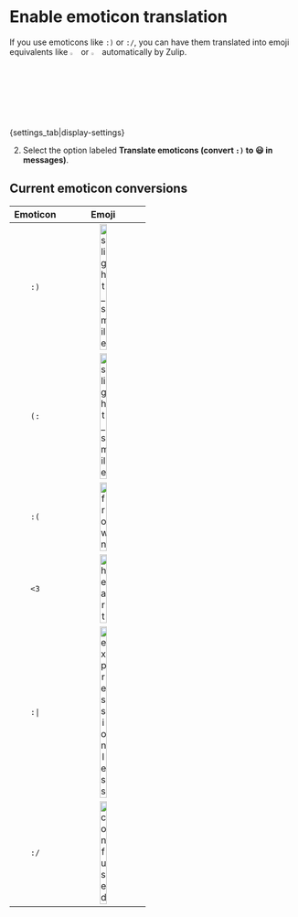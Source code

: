 # Enable emoticon translation

If you use emoticons like `:)` or `:/`, you can have them translated into
emoji equivalents like
<img
    src="/static/generated/emoji/images-google-64/1f642.png"
    alt="slight_smile"
    style="width: 3%;"
/>
or
<img
    src="/static/generated/emoji/images-google-64/1f641.png"
    alt="slight_frown"
    style="width: 3%;"
/>
automatically by Zulip.

{settings_tab|display-settings}

2. Select the option labeled
   **Translate emoticons (convert `:)` to 😃 in messages)**.

## Current emoticon conversions

<table>
    <thead>
        <tr>
            <th align="center">Emoticon</th>
            <th align="center">Emoji</th>
        </tr>
    </thead>
    <tbody>
        <tr>
            <td align="center"><code>:)</code></td>
            <td align="center">
                <img
                    src="/static/generated/emoji/images-google-64/1f642.png"
                    alt="slight_smile"
                    style="width: 30%;">
            </td>
        </tr>
        <tr>
            <td align="center"><code>(:</code></td>
            <td align="center">
                <img
                    src="/static/generated/emoji/images-google-64/1f642.png"
                    alt="slight_smile"
                    style="width: 30%;">
            </td>
        </tr>
        <tr>
            <td align="center"><code>:(</code></td>
            <td align="center">
                <img
                    src="/static/generated/emoji/images-google-64/1f641.png"
                    alt="frown"
                    style="width: 30%;">
            </td>
        </tr>
        <tr>
            <td align="center"><code>&lt;3</code></td>
            <td align="center">
                <img
                    src="/static/generated/emoji/images-google-64/2764.png"
                    alt="heart"
                    style="width: 30%;">
            </td>
        </tr>
        <tr>
            <td align="center"><code>:|</code></td>
            <td align="center">
                <img
                    src="/static/generated/emoji/images-google-64/1f611.png"
                    alt="expressionless"
                    style="width: 30%;">
            </td>
        </tr>
        <tr>
            <td align="center"><code>:/</code></td>
            <td align="center">
                <img
                    src="/static/generated/emoji/images-google-64/1f615.png"
                    alt="confused"
                    style="width: 30%;">
            </td>
        </tr>
    </tbody>
</table>
